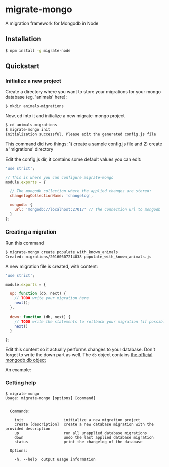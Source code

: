 # migrate-mongo
A migration framework for Mongodb in Node

## Installation
````bash
$ npm install -g migrate-node
````

## Quickstart
### Initialize a new project
Create a directory where you want to store your migrations for your mongo database (eg. 'animals' here):
````bash
$ mkdir animals-migrations
````

Now, cd into it and initialize a new migrate-mongo project
````bash
$ cd animals-migrations
$ migrate-mongo init
Initialization successful. Please edit the generated config.js file
````

This command did two things: 1) create a sample config.js file and 2) create a 'migrations' directory

Edit the config.js dir, it contains some default values you can edit:
````javascript
'use strict';

// This is where you can configure migrate-mongo
module.exports = {

  // The mongodb collection where the applied changes are stored:
  changelogCollectionName: 'changelog',

  mongodb: {
    url: 'mongodb://localhost:27017' // the connection url to mongodb
  }
};
````

### Creating a migration
Run this command
````bash
$ migrate-mongo create populate_with_known_animals
Created: migrations/20160607214038-populate_with_known_animals.js
````

A new migration file is created, with content:
````javascript
'use strict';

module.exports = {

  up: function (db, next) {
    // TODO write your migration here
    next();
  },

  down: function (db, next) {
    // TODO write the statements to rollback your migration (if possible)
    next()
  }

};
````

Edit this content so it actually performs changes to your database. Don't forget to write the down part as well.
The ````db```` object contains [the official mongodb db object](https://www.npmjs.com/package/mongodb)

An example:


### Getting help
````
$ migrate-mongo
Usage: migrate-mongo [options] [command]


  Commands:

    init                  initialize a new migration project
    create [description]  create a new database migration with the provided description
    up                    run all unapplied database migrations
    down                  undo the last applied database migration
    status                print the changelog of the database

  Options:

    -h, --help  output usage information
````



